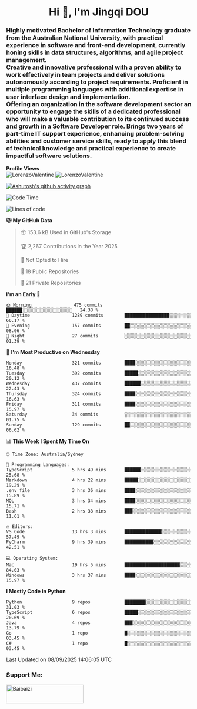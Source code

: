 <h1 align="center">Hi 👋, I'm Jingqi DOU</h1>
<h3 align="left">
Highly motivated Bachelor of Information Technology graduate from the Australian National University, with practical experience in software and front-end development, currently honing skills in data structures, algorithms, and agile project management. <br>
Creative and innovative professional with a proven ability to work effectively in team projects and deliver solutions autonomously according to project requirements. Proficient in multiple programming languages with additional expertise in user interface design and implementation. <br>
Offering an organization in the software development sector an opportunity to engage the skills of a dedicated professional who will make a valuable contribution to its continued success and growth in a Software Developer role. Brings two years of part-time IT support experience, enhancing problem-solving abilities and customer service skills, ready to apply this blend of technical knowledge and practical experience to create impactful software solutions. 
</h3>

**Profile Views**<br>
<img src="https://count.getloli.com/@LorenzoValentine?name=LorenzoValentine&theme=asoul&padding=7&offset=0&align=center&scale=2&pixelated=1&darkmode=auto&prefix=020315" alt="LorenzoValentine" theme="rule34" />
<img src="https://count.getloli.com/@LorenzoValentine?name=LorenzoValentine&theme=food&padding=7&offset=0&align=center&scale=2&pixelated=1&darkmode=auto&prefix=020315" alt="LorenzoValentine" theme="rule34" />

[![Ashutosh's github activity graph](https://github-readme-activity-graph.vercel.app/graph?username=LorenzoValentine&theme=rogue)](https://github.com/ashutosh00710/github-readme-activity-graph)

<!--START_SECTION:waka-->
![Code Time](http://img.shields.io/badge/Code%20Time-2%2C288%20hrs%2034%20mins-blue)

![Lines of code](https://img.shields.io/badge/From%20Hello%20World%20I%27ve%20Written-423.5%20thousand%20lines%20of%20code-blue)

**🐱 My GitHub Data** 

> 📦 153.6 kB Used in GitHub's Storage 
 > 
> 🏆 2,267 Contributions in the Year 2025
 > 
> 🚫 Not Opted to Hire
 > 
> 📜 18 Public Repositories 
 > 
> 🔑 21 Private Repositories 
 > 
**I'm an Early 🐤** 

```text
🌞 Morning                475 commits         ██████░░░░░░░░░░░░░░░░░░░   24.38 % 
🌆 Daytime                1289 commits        █████████████████░░░░░░░░   66.17 % 
🌃 Evening                157 commits         ██░░░░░░░░░░░░░░░░░░░░░░░   08.06 % 
🌙 Night                  27 commits          ░░░░░░░░░░░░░░░░░░░░░░░░░   01.39 % 
```
📅 **I'm Most Productive on Wednesday** 

```text
Monday                   321 commits         ████░░░░░░░░░░░░░░░░░░░░░   16.48 % 
Tuesday                  392 commits         █████░░░░░░░░░░░░░░░░░░░░   20.12 % 
Wednesday                437 commits         ██████░░░░░░░░░░░░░░░░░░░   22.43 % 
Thursday                 324 commits         ████░░░░░░░░░░░░░░░░░░░░░   16.63 % 
Friday                   311 commits         ████░░░░░░░░░░░░░░░░░░░░░   15.97 % 
Saturday                 34 commits          ░░░░░░░░░░░░░░░░░░░░░░░░░   01.75 % 
Sunday                   129 commits         ██░░░░░░░░░░░░░░░░░░░░░░░   06.62 % 
```


📊 **This Week I Spent My Time On** 

```text
🕑︎ Time Zone: Australia/Sydney

💬 Programming Languages: 
TypeScript               5 hrs 49 mins       ██████░░░░░░░░░░░░░░░░░░░   25.68 % 
Markdown                 4 hrs 22 mins       █████░░░░░░░░░░░░░░░░░░░░   19.29 % 
.env file                3 hrs 36 mins       ████░░░░░░░░░░░░░░░░░░░░░   15.89 % 
MQL                      3 hrs 34 mins       ████░░░░░░░░░░░░░░░░░░░░░   15.71 % 
Bash                     2 hrs 38 mins       ███░░░░░░░░░░░░░░░░░░░░░░   11.61 % 

🔥 Editors: 
VS Code                  13 hrs 3 mins       ██████████████░░░░░░░░░░░   57.49 % 
PyCharm                  9 hrs 39 mins       ███████████░░░░░░░░░░░░░░   42.51 % 

💻 Operating System: 
Mac                      19 hrs 5 mins       █████████████████████░░░░   84.03 % 
Windows                  3 hrs 37 mins       ████░░░░░░░░░░░░░░░░░░░░░   15.97 % 
```

**I Mostly Code in Python** 

```text
Python                   9 repos             ████████░░░░░░░░░░░░░░░░░   31.03 % 
TypeScript               6 repos             █████░░░░░░░░░░░░░░░░░░░░   20.69 % 
Java                     4 repos             ███░░░░░░░░░░░░░░░░░░░░░░   13.79 % 
Go                       1 repo              █░░░░░░░░░░░░░░░░░░░░░░░░   03.45 % 
C#                       1 repo              █░░░░░░░░░░░░░░░░░░░░░░░░   03.45 % 
```




 Last Updated on 08/09/2025 14:06:05 UTC
<!--END_SECTION:waka-->

<!-- [![willianrod's wakatime stats](https://github-readme-stats.vercel.app/api/wakatime?username=lorenzoval2050)](https://github.com/anuraghazra/github-readme-stats) -->


<h3 align="left">Support Me:</h3>
<p><a href="https://www.buymeacoffee.com/Baibaizi"> <img align="left" src="https://cdn.buymeacoffee.com/buttons/v2/default-yellow.png" height="50" width="210" alt="Baibaizi" /></a></p><br><br>
